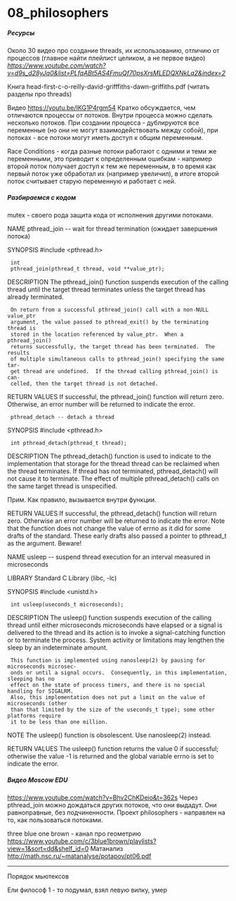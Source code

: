 # 08_philosophers

##### Ресурсы

Около 30 видео про создание threads, их использованию, отличию от процессов (главное найти плейлист целиком, а не первое видео)
_https://www.youtube.com/watch?v=d9s_d28yJq0&list=PLfqABt5AS4FmuQf70psXrsMLEDQXNkLq2&index=2_

Книга 
head-first-c-o-reilly-david-grifffiths-dawn-griffiths.pdf (читать разделы про threads)

Видео https://youtu.be/IKG1P4rgm54
Кратко обсуждается, чем отличаются процессы от потоков. Внутри процесса можно сделать несколько потоков. 
При создании процесса - дублируются все переменные (но они не могут взаимодействовать между собой), при потоках - все потоки могут иметь доступ к общим переменным. 

Race Conditions - когда разные потоки работают с одними и теми же переменными, это приводит к определенным ошибкам - например второй поток получает 
доступ к тем же переменным, в то время как первый поток уже обработал их (например увеличил), в итоге второй поток считывает старую переменную и работает с ней.

 
##### Разбираемся с кодом

mutex - своего рода защита кода от исполнения другими потоками.

NAME
pthread_join -- wait for thread termination (ожидает завершения потока)

SYNOPSIS
\#include <pthread.h>

     int
     pthread_join(pthread_t thread, void **value_ptr);

DESCRIPTION
The pthread_join() function suspends execution of the calling thread
until the target thread terminates unless the target thread has already
terminated.

     On return from a successful pthread_join() call with a non-NULL value_ptr
     argument, the value passed to pthread_exit() by the terminating thread is
     stored in the location referenced by value_ptr.  When a pthread_join()
     returns successfully, the target thread has been terminated.  The results
     of multiple simultaneous calls to pthread_join() specifying the same tar-
     get thread are undefined.  If the thread calling pthread_join() is can-
     celled, then the target thread is not detached.

RETURN VALUES
If successful, the pthread_join() function will return zero.  Otherwise,
an error number will be returned to indicate the error.

     pthread_detach -- detach a thread

SYNOPSIS
\#include <pthread.h>

     int pthread_detach(pthread_t thread);

DESCRIPTION
The pthread_detach() function is used to indicate to the implementation that storage
for the thread thread can be reclaimed when the thread terminates.  If thread has not
terminated, pthread_detach() will not cause it to terminate.  The effect of multiple
pthread_detach() calls on the same target thread is unspecified.

Прим. Как правило, вызывается внутри функции.

RETURN VALUES
If successful, the pthread_detach() function will return zero.  Otherwise an error
number will be returned to indicate the error.  Note that the function does not
change the value of errno as it did for some drafts of the standard.  These early
drafts also passed a pointer to pthread_t as the argument.  Beware!

NAME
usleep -- suspend thread execution for an interval measured in microseconds

LIBRARY
Standard C Library (libc, -lc)

SYNOPSIS
\#include <unistd.h>

     int usleep(useconds_t microseconds);

DESCRIPTION
The usleep() function suspends execution of the calling thread until either
microseconds microseconds have elapsed or a signal is delivered to the thread and its
action is to invoke a signal-catching function or to terminate the process.  System
activity or limitations may lengthen the sleep by an indeterminate amount.

     This function is implemented using nanosleep(2) by pausing for microseconds microsec-
     onds or until a signal occurs.  Consequently, in this implementation, sleeping has no
     effect on the state of process timers, and there is no special handling for SIGALRM.
     Also, this implementation does not put a limit on the value of microseconds (other
     than that limited by the size of the useconds_t type); some other platforms require
     it to be less than one million.

NOTE
The usleep() function is obsolescent.  Use nanosleep(2) instead.

RETURN VALUES
The usleep() function returns the value 0 if successful; otherwise the value -1 is
returned and the global variable errno is set to indicate the error.

##### Видео Moscow EDU
https://www.youtube.com/watch?v=Bhv2ChKDeio&t=362s
Через pthread_join можно дождаться других потоков, что они выдадут. 
Они равноправные, без подчиненности. 
Проект philosophers - направлен на то, как пользоваться потоками.

three blue one brown - канал про геометрию
https://www.youtube.com/c/3blue1brown/playlists?view=1&sort=dd&shelf_id=0
Матанализ http://math.nsc.ru/~matanalyse/potapov/pt06.pdf
**********
Порядок мьютексов

Ели философ 1 - то подумал, взял левую вилку, умер 